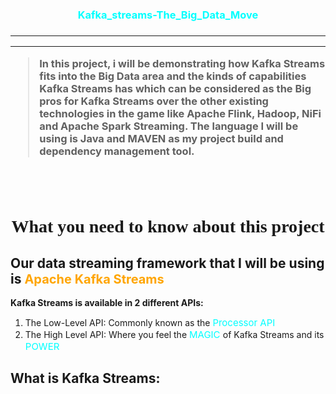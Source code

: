 <h3 align="center" style="color: cyan">Kafka_streams-The_Big_Data_Move<h3>

***
***

> In this project, i will be demonstrating how Kafka Streams fits into the Big Data area and the kinds of capabilities Kafka Streams has which can be considered as the Big pros for Kafka Streams over the other existing technologies in the game like Apache Flink, Hadoop, NiFi and Apache Spark Streaming. The language I will be using is Java and MAVEN as my project build and dependency management tool.

<br>
<br>

>
<h1 align="center" style="font-family:bold">        What you need to know about this project
</h1>

## Our data streaming framework that I will be using is <span style="font-size:20px; color:orange">Apache Kafka Streams</span>


**Kafka Streams is available in 2 different APIs:**

1. The Low-Level API: Commonly known as the  <span style="font-size:15px; color:cyan"> Processor API </span> 
2. The High Level API: Where you feel the <span style="font-size:15px; color:cyan"> MAGIC </span>  of Kafka Streams and its <span style="font-size:15px; color:cyan"> POWER </span> 

<h2> What is Kafka Streams:<h2>


        


